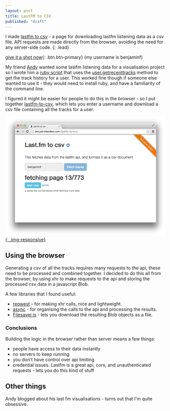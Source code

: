 ```yaml
---
layout: post
title: LastFM to CSV
published: "draft"
---
```


I made [lastfm to csv](www) - a page for downloading lastfm listening data as a csv file.  API requests are made directly from the browser, avoiding the need for any server-side code.
{: .lead}

[give it a shot now][www]{: .btn.btn-primary} (my username is benjaminf)

My friend [Andy][andy-twitter] wanted some lastfm listening data for a visualisation project so I wrote him a [ruby script][gist] that uses the [user.getrecenttracks][api-call] method to get the track history for a user.  This worked fine though if someone else wanted to use it - they would need to install ruby, and have a familiarity of the command line.



I figured it might be easier for people to do this in the browser - so I put together [lastfm-to-csv][www], which lets you enter a username and download a csv file containing all the tracks for a user.

[![lastfm-to-csv](/img/lastfm-to-csv.png){: .img-responsive}][www]

## Using the browser

Generating a csv of all the tracks requires many requests to the api, these need to be processed and combined together. I decided to do this all from the browser, by using xhr to make requests to the api and storing the processed csv data in a javascript Blob.

A few libraries that I found useful:

* [reqwest](https://github.com/ded/reqwest) - for making xhr calls, nice and lightweight.
* [async](https://github.com/caolan/async) - for organising the calls to the api and processing the results.
* [Filesaver.js](https://github.com/eligrey/FileSaver.js/) - lets you download the resulting Blob objects as a file.

### Conclusions

Building the logic in the browser rather than server means a few things:

* people have access to their data instantly
* no servers to keep running
* you don't have control over api limiting
* credential issues. Lastfm is a great api, cors, and unauthenticated requests - lets you do this kind of stuff

## Other things

Andy blogged about his last fm visualisations - turns out that I'm quite obsessive.

[andy-twitter]: https://twitter.com/acotgreave
[gist]: https://gist.github.com/benfoxall/7976631
[www]: http://benjaminbenben.com/lastfm-to-csv/
[github]: https://github.com/benfoxall/lastfm-to-csv
[api-call]: http://www.last.fm/api/show/user.getRecentTracks